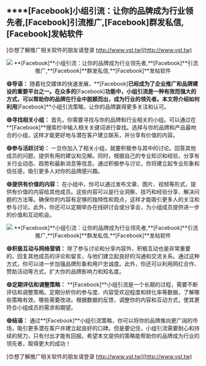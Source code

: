 ## ****[Facebook]**小组引流：让你的品牌成为行业领先者,**[Facebook]**引流推广,**[Facebook]**群发私信,**[Facebook]**发帖软件**

[😍想了解推广相关软件的朋友请登录 http://www.vst.tw](http://www.vst.tw)

 <center><img src="https://vst.tw/MP4/tuiguang/png/1.png" alt="**[Facebook]**小组引流：让你的品牌成为行业领先者,**[Facebook]**引流推广,**[Facebook]**群发私信,**[Facebook]**发帖软件"></center>

**😄导语：**
随着社交媒体的快速发展，**[Facebook]**已经成为了企业推广和品牌建设的重要平台之一。在众多的**[Facebook]**功能中，小组引流是一种有效而强大的方式，可以帮助你的品牌在行业中脱颖而出，成为行业的领先者。本文将介绍如何利用**[Facebook]**小组引流策略，让你的品牌赢得更多关注和认可。

**😄寻找相关小组：**
首先，你需要寻找与你的品牌和行业相关的小组。可以通过在**[Facebook]**搜索栏中输入相关关键词进行查找。选择与你的品牌和产品最吻合的小组，这样才能更好地与潜在客户建立联系，并分享有价值的内容。

**😄参与活跃讨论：**
一旦你加入了相关小组，就要积极参与其中的讨论。回答其他成员的问题，提供有用的建议和见解。同时，根据自己的专业知识和经验，分享有关行业动态、趋势和最新消息等信息。通过积极参与讨论，你将建立起专业形象和信任感，吸引更多人对你的品牌感兴趣。

**😄提供有价值的内容：**
在小组中，你可以通过发布文章、图片、视频等形式，提供有价值的内容给其他成员。这些内容可以是行业洞察、技巧和经验分享、解决问题的方法等。确保你的内容有足够的独特性和观点，这样才能吸引更多人的关注和参与讨论。此外，你还可以定期举办在线研讨会或分享会，为小组成员提供进一步的价值和互动机会。

 <center><img src="https://vst.tw/MP4/tuiguang/png/8.png" alt="**[Facebook]**小组引流：让你的品牌成为行业领先者,**[Facebook]**引流推广,**[Facebook]**群发私信,**[Facebook]**发帖软件"></center>

**😄积极互动与网络营销：**
除了参与讨论和分享内容外，积极互动也是非常重要的。回复其他成员的评论和留言，与他们建立起良好的沟通和交流关系。通过这种方式，你可以进一步加强品牌形象和用户忠诚度。此外，你还可以利用网红合作、赞助活动等方式，扩大你的品牌影响力和知名度。

**😄定期评估和调整策略：**
**[Facebook]**小组引流是一个长期的过程，需要不断评估和调整策略。定期分析你的参与度、内容受欢迎程度和转化率等数据，了解哪些策略有效，哪些需要改进。根据数据的反馈，调整你的内容和互动方式，使其更符合小组成员的需求和期望。

**😄结语：**
通过**[Facebook]**小组引流策略，你可以将你的品牌推向更广阔的市场，吸引更多潜在客户并建立起良好的口碑。但是要记住，小组引流需要耐心和持续的努力，只有付出才能有回报。希望本文提供的策略能帮助你的品牌成为行业的领先者，取得更大的成功！

[😍想了解推广相关软件的朋友请登录 http://www.vst.tw](http://www.vst.tw)



